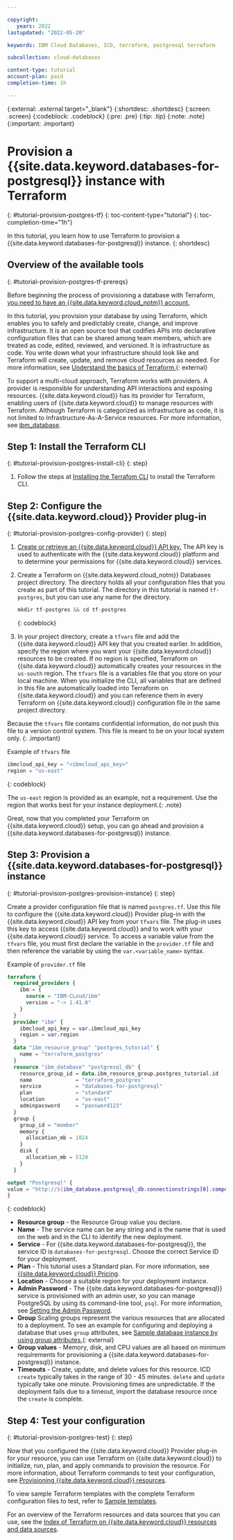 ```yaml
---

copyright:
   years: 2022
lastupdated: "2022-05-20"

keywords: IBM Cloud Databases, ICD, terraform, postgresql terraform

subcollection: cloud-databases

content-type: tutorial
account-plan: paid
completion-time: 1h

---
```


{:external: .external target="_blank"}
{:shortdesc: .shortdesc}
{:screen: .screen}
{:codeblock: .codeblock}
{:pre: .pre}
{:tip: .tip}
{:note: .note}
{:important: .important}

# Provision a {{site.data.keyword.databases-for-postgresql}} instance with Terraform
{: #tutorial-provision-postgres-tf}
{: toc-content-type="tutorial"} 
{: toc-completion-time="1h"} 

In this tutorial, you learn how to use Terraform to provision a {{site.data.keyword.databases-for-postgresql}} instance. 
{: shortdesc}

## Overview of the available tools
{: #tutorial-provision-postgres-tf-prereqs}

Before beginning the process of provisioning a database with Terraform, [you need to have an {{site.data.keyword.cloud_notm}} account.](https://cloud.ibm.com/registration) 

In this tutorial, you provision your database by using Terraform, which enables you to safely and predictably create, change, and improve infrastructure. It is an open source tool that codifies APIs into declarative configuration files that can be shared among team members, which are treated as code, edited, reviewed, and versioned. It is infrastructure as code. You write down what your infrastructure should look like and Terraform will create, update, and remove cloud resources as needed. For more information, see [Understand the basics of Terraform.](https://www.terraform.io/intro){: external} 

To support a multi-cloud approach, Terraform works with providers. A provider is responsible for understanding API interactions and exposing resources. {{site.data.keyword.cloud}} has its provider for Terraform, enabling users of {{site.data.keyword.cloud}} to manage resources with Terraform. Although Terraform is categorized as infrastructure as code, it is not limited to Infrastructure-As-A-Service resources. For more information, see [ibm_database](https://registry.terraform.io/providers/IBM-Cloud/ibm/latest/docs/resources/database).

## Step 1: Install the Terraform CLI
{: #tutorial-provision-postgres-install-cli}
{: step}

1. Follow the steps at [Installing the Terrafom CLI](/docs/ibm-cloud-provider-for-terraform?topic=ibm-cloud-provider-for-terraform-getting-started) to install the Terraform CLI.

## Step 2: Configure the {{site.data.keyword.cloud}} Provider plug-in
{: #tutorial-provision-postgres-config-provider}
{: step}

1. [Create or retrieve an {{site.data.keyword.cloud}} API key.](/docs/account?topic=account-userapikey#create_user_key) The API key is used to authenticate with the {{site.data.keyword.cloud}} platform and to determine your permissions for {{site.data.keyword.cloud}} services.

1. Create a Terraform on {{site.data.keyword.cloud_notm}} Databases project directory. The directory holds all your configuration files that you create as part of this tutorial. The directory in this tutorial is named `tf-postgres`, but you can use any name for the directory.

   ```terraform
   mkdir tf-postgres && cd tf-postgres
   ```
   {: codeblock}

1. In your project directory, create a `tfvars` file and add the {{site.data.keyword.cloud}} API key that you created earlier. In addition, specify the region where you want your {{site.data.keyword.cloud}} resources to be created. If no region is specified, Terraform on {{site.data.keyword.cloud}} automatically creates your resources in the `us-south` region. The `tfvars` file is a variables file that you store on your local machine. When you initialize the CLI, all variables that are defined in this file are automatically loaded into Terraform on {{site.data.keyword.cloud}} and you can reference them in every Terraform on {{site.data.keyword.cloud}} configuration file in the same project directory.

Because the `tfvars` file contains confidential information, do not push this file to a version control system. This file is meant to be on your local system only.
{: .important}
   
   Example of `tfvars` file
   ```terraform
   ibmcloud_api_key = "<ibmcloud_api_key>"
   region = "us-east"
   ```
   {: codeblock}
   
   The `us-east` region is provided as an example, not a requirement. Use the region that works best for your instance deployment.{: .note}

Great, now that you completed your Terraform on {{site.data.keyword.cloud}} setup, you can go ahead and provision a {{site.data.keyword.databases-for-postgresql}} instance.

## Step 3: Provision a {{site.data.keyword.databases-for-postgresql}} instance
{: #tutorial-provision-postgres-provision-instance}
{: step}

Create a provider configuration file that is named `postgres.tf`. Use this file to configure the {{site.data.keyword.cloud}} Provider plug-in with the {{site.data.keyword.cloud}} API key from your `tfvars` file. The plug-in uses this key to access {{site.data.keyword.cloud}} and to work with your {{site.data.keyword.cloud}} service. To access a variable value from the `tfvars` file, you must first declare the variable in the `provider.tf` file and then reference the variable by using the `var.<variable_name>` syntax.

   Example of `provider.tf` file
  
```terraform
terraform {
  required_providers {
    ibm = {
      source = "IBM-CLoud/ibm"
      version = "-> 1.41.0"
    }
  }  
  provider "ibm" {
    ibmcloud_api_key = var.ibmcloud_api_key
    region = var.region
  }
  data "ibm_resource_group" "postgres_tutorial" {
    name = "terraform_postgres"
  }
  resource "ibm_database" "postgresql_db" {
    resource_group_id = data.ibm_resource_group.postgres_tutorial.id 
    name              = "terraform_postgres"
    service           = "databases-for-postgresql"
    plan              = "standard" 
    location          = "us-east" 
    adminpassword     = "password123" 
  }
  group {
    group_id = "member"
    memory {
      allocation_mb = 1024
    }
    disk {
      allocation_mb = 5120
    }
  }

output "Postgresql" {
value = "http://${ibm_database.postgresql_db.connectionstrings[0].composed}"
}
```
{: codeblock}

   - **Resource group** - the Resource Group value you declare. 
   - **Name** - The service name can be any string and is the name that is used on the web and in the CLI to identify the new deployment.
   - **Service** - For {{site.data.keyword.databases-for-postgresql}}, the service ID is `databases-for-postgresql`. Choose the correct Service ID for your deployment.
   - **Plan** - This tutorial uses a Standard plan. For more information, see [{{site.data.keyword.cloud}} Pricing](https://www.ibm.com/cloud/pricing).
   - **Location** - Choose a suitable region for your deployment instance.
   - **Admin Password** - The {{site.data.keyword.databases-for-postgresql}} service is provisioned with an admin user, so you can manage PostgreSQL by using its command-line tool, `psql`. For more information, see [Setting the Admin Password](/docs/databases-for-postgresql?topic=databases-for-postgresql-admin-password).
   - **Group** Scaling groups represent the various resources that are allocated to a deployment. To see an example for configuring and deploying a database that uses `group` attributes, see [Sample database instance by using group attributes.](https://registry.terraform.io/providers/IBM-Cloud/ibm/latest/docs/resources/database#sample-database-instance-by-using-group-attributes){: external}
   - **Group values** - Memory, disk, and CPU values are all based on minimum requirements for provisioning a {{site.data.keyword.databases-for-postgresql}} instance.
   - **Timeouts** - Create, update, and delete values for this resource. ICD `create` typically takes in the range of 30 - 45 minutes. `delete` and `update` typically take one minute. Provisioning times are unpredictable. If the deployment fails due to a timeout, import the database resource once the `create` is complete.

## Step 4: Test your configuration
{: #tutorial-provision-postgres-test}
{: step}

Now that you configured the {{site.data.keyword.cloud}} Provider plug-in for your resource, you can use Terraform on {{site.data.keyword.cloud}} to initialize, run, plan, and apply commands to provision the resource. For more information, about Terraform commands to test your configuration, see [Provisioning {{site.data.keyword.cloud}} resources](/docs/ibm-cloud-provider-for-terraform?topic=ibm-cloud-provider-for-terraform-manage_resources#provision_resources).

To view sample Terraform templates with the complete Terraform configuration files to test, refer to [Sample templates](/docs/ibm-cloud-provider-for-terraform?topic=ibm-cloud-provider-for-terraform-provider-template#sample-templates).

For an overview of the Terraform resources and data sources that you can use, see the [Index of Terraform on {{site.data.keyword.cloud}} resources and data sources](/docs/ibm-cloud-provider-for-terraform?topic=ibm-cloud-provider-for-terraform-resources-datasource-list).
